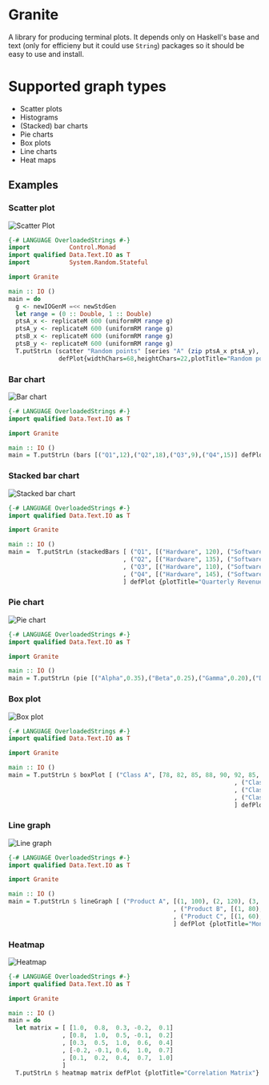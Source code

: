 # Granite
A library for producing terminal plots. It depends only on Haskell's base and text (only for efficieny but it could use `String`) packages so it should be easy to use and install.

# Supported graph types

* Scatter plots
* Histograms
* (Stacked) bar charts
* Pie charts
* Box plots
* Line charts
* Heat maps


## Examples

### Scatter plot
![Scatter Plot](https://github.com/mchav/granite/blob/main/static/scatter_plot.png)

```haskell
{-# LANGUAGE OverloadedStrings #-}
import           Control.Monad
import qualified Data.Text.IO as T
import           System.Random.Stateful

import Granite

main :: IO ()
main = do
  g <- newIOGenM =<< newStdGen
  let range = (0 :: Double, 1 :: Double)
  ptsA_x <- replicateM 600 (uniformRM range g)
  ptsA_y <- replicateM 600 (uniformRM range g)
  ptsB_x <- replicateM 600 (uniformRM range g)
  ptsB_y <- replicateM 600 (uniformRM range g)
  T.putStrLn (scatter "Random points" [series "A" (zip ptsA_x ptsA_y), series "B" (zip ptsB_x ptsB_y)]
              defPlot{widthChars=68,heightChars=22,plotTitle="Random points"})
```

### Bar chart
![Bar chart](https://github.com/mchav/granite/blob/main/static/bar_chart.png)

```haskell
{-# LANGUAGE OverloadedStrings #-}
import qualified Data.Text.IO as T

import Granite

main :: IO ()
main = T.putStrLn (bars [("Q1",12),("Q2",18),("Q3",9),("Q4",15)] defPlot {plotTitle="Sales"})
```

### Stacked bar chart
![Stacked bar chart](https://github.com/mchav/granite/blob/main/static/stacked_bar.png)

```haskell
{-# LANGUAGE OverloadedStrings #-}
import qualified Data.Text.IO as T

import Granite

main :: IO ()
main =  T.putStrLn (stackedBars [ ("Q1", [("Hardware", 120), ("Software", 200), ("Services", 80)])
                                , ("Q2", [("Hardware", 135), ("Software", 220), ("Services", 95)])
                                , ("Q3", [("Hardware", 110), ("Software", 240), ("Services", 110)])
                                , ("Q4", [("Hardware", 145), ("Software", 260), ("Services", 125)])
                                ] defPlot {plotTitle="Quarterly Revenue Breakdown"})
```

### Pie chart
![Pie chart](https://github.com/mchav/granite/blob/main/static/pie_chart.png)

```haskell
{-# LANGUAGE OverloadedStrings #-}
import qualified Data.Text.IO as T

import Granite

main :: IO ()
main = T.putStrLn (pie [("Alpha",0.35),("Beta",0.25),("Gamma",0.20),("Delta",0.20)] defPlot{widthChars=46,heightChars=18,legendPos=LegendRight,plotTitle="Share"})
```

### Box plot
![Box plot](https://github.com/mchav/granite/blob/main/static/box_plot.png)

```haskell
{-# LANGUAGE OverloadedStrings #-}
import qualified Data.Text.IO as T

import Granite

main :: IO ()
main = T.putStrLn $ boxPlot [ ("Class A", [78, 82, 85, 88, 90, 92, 85, 87, 89, 91, 76, 94, 88])
                                                               , ("Class B", [70, 75, 72, 80, 85, 78, 82, 77, 79, 81, 74, 83])
                                                               , ("Class C", [88, 92, 95, 90, 93, 89, 91, 94, 96, 87, 90, 92])
                                                               , ("Class D", [65, 70, 72, 68, 75, 80, 73, 71, 69, 74, 77, 76])
                                                               ] defPlot {plotTitle="Test Score Distribution by Class"}
```

### Line graph
![Line graph](https://github.com/mchav/granite/blob/main/static/line_graph.png)

```haskell
{-# LANGUAGE OverloadedStrings #-}
import qualified Data.Text.IO as T

import Granite

main :: IO ()
main = T.putStrLn $ lineGraph [ ("Product A", [(1, 100), (2, 120), (3, 115), (4, 140), (5, 155), (6, 148)])
                                              , ("Product B", [(1, 80), (2, 85), (3, 95), (4, 92), (5, 110), (6, 125)])
                                              , ("Product C", [(1, 60), (2, 62), (3, 70), (4, 85), (5, 82), (6, 90)])
                                              ] defPlot {plotTitle="Monthly Sales Trends"}
```

### Heatmap
![Heatmap](https://github.com/mchav/granite/blob/main/static/heatmap.png)

```haskell
{-# LANGUAGE OverloadedStrings #-}
import qualified Data.Text.IO as T

import Granite

main :: IO ()
main = do
  let matrix = [ [1.0,  0.8,  0.3, -0.2,  0.1]
               , [0.8,  1.0,  0.5, -0.1,  0.2]
               , [0.3,  0.5,  1.0,  0.6,  0.4]
               , [-0.2, -0.1, 0.6,  1.0,  0.7]
               , [0.1,  0.2,  0.4,  0.7,  1.0]
               ]
  T.putStrLn $ heatmap matrix defPlot {plotTitle="Correlation Matrix"}
```
